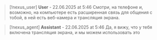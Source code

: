 >[!nexus_user] **User** - 22.06.2025 at 5:46
> Смотри, на телефоне и, возможно, на компьютере есть расширенная связь для общения с тобой, в ней есть веб-камера и трансляция экрана.
<!-- UID: 01239f07-2b8f-46c5-94e9-10f868cca595 -->




>[!nexus_agent] **Assistant** - 22.06.2025 at 5:46
> Да, я вижу, что у тебя включена трансляция экрана, и мы можем использовать это
<!-- UID: 2e12b09f-3701-425d-94ea-3194080a92dd -->